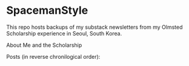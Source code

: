 # SpacemanStyle
This repo hosts backups of my substack newsletters from my Olmsted Scholarship experience in Seoul, South Korea.

About Me and the Scholarship

Posts (in reverse chronilogical order):


